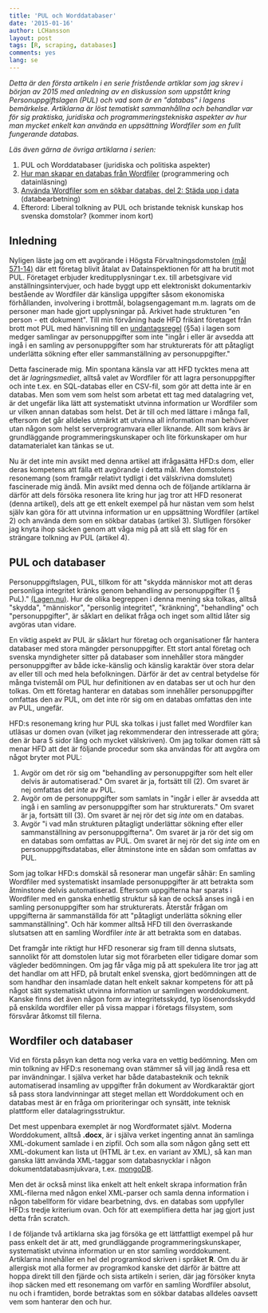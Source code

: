 ```yaml
---
title: 'PUL och Worddatabaser'
date: '2015-01-16'
author: LCHansson
layout: post
tags: [R, scraping, databases]
comments: yes
lang: se
---
```


_Detta är den första artikeln i en serie fristående artiklar som jag skrev i början av 2015 med anledning av en diskussion som uppstått kring Personuppgiftslagen (PUL) och vad som är en "databas" i lagens bemärkelse. Artiklarna är löst tematiskt sammanhållna och behandlar var för sig praktiska, juridiska och programmeringstekniska aspekter av hur man mycket enkelt kan använda en uppsättning Wordfiler som en fullt fungerande databas._

_Läs även gärna de övriga artiklarna i serien:_

1. PUL och Worddatabaser (juridiska och politiska aspekter)
2. [Hur man skapar en databas från Wordfiler](http://lchansson.com/blog/2015/01/Hogsta-Forvaltningsdomstolen-och-Worddatabaser-del-2/) (programmering och datainläsning)
3. [Använda Wordfiler som en sökbar databas, del 2: Städa upp i data](http://lchansson.com/blog/2015/01/Hogsta-Forvaltningsdomstolen-och-Worddatabaser-del-2/) (databearbetning)
4. Efterord: Liberal tolkning av PUL och bristande teknisk kunskap hos svenska domstolar? (kommer inom kort)


## Inledning

Nyligen läste jag om ett avgörande i Högsta Förvaltningsdomstolen [(mål 571-14)](http://www.hogstaforvaltningsdomstolen.se/Domstolar/regeringsratten/Avg%C3%B6randen/2015/Januari/571-14.pdf) där ett företag blivit åtalat av Datainspektionen för att ha brutit mot PUL. Företaget erbjuder kreditupplysningar t.ex. till arbetsgivare vid anställningsintervjuer, och hade byggt upp ett elektroniskt dokumentarkiv bestående av Wordfiler där känsliga uppgifter såsom ekonomiska förhållanden, involvering i brottmål, bolagsengagemant m.m. lagrats om de personer man hade gjort upplysningar på. Arkivet hade strukturen "en person - ett dokument". Till min förvåning hade HFD frikänt företaget från brott mot PUL med hänvisning till en [undantagsregel](https://lagen.nu/1998:204#P5aS1) (§5a) i lagen som medger samlingar av personuppgifter som inte "ingår i eller är avsedda att ingå i en samling av personuppgifter som har strukturerats för att påtagligt underlätta sökning efter eller sammanställning av personuppgifter."

Detta fascinerade mig. Min spontana känsla var att HFD tycktes mena att det är _lagringsmediet_, alltså valet av Wordfiler för att lagra personuppgifter och inte t.ex. en SQL-databas eller en CSV-fil, som gör att detta inte är en databas. Men som vem som helst som arbetat ett tag med datalagring vet, är det ungefär lika lätt att systematiskt utvinna information ur Wordfiler som ur vilken annan databas som helst. Det är till och med lättare i många fall, eftersom det går alldeles utmärkt att utvinna all information man behöver utan någon som helst serverprogramvara eller liknande. Allt som krävs är grundläggande programmeringskunskaper och lite förkunskaper om hur datamaterialet kan tänkas se ut.

Nu är det inte min avsikt med denna artikel att ifrågasätta HFD:s dom, eller deras kompetens att fälla ett avgörande i detta mål. Men domstolens resonemang (som framgår relativt tydligt i det välskrivna domslutet) fascinerade mig ändå. Min avsikt med denna och de följande artiklarna är därför att dels försöka resonera lite kring hur jag tror att HFD resonerat (denna artikel), dels att ge ett enkelt exempel på hur nästan vem som helst själv kan göra för att utvinna information ur en uppsättning Wordfiler (artikel 2) och använda dem som en sökbar databas (artikel 3). Slutligen försöker jag knyta ihop säcken genom att våga mig på att slå ett slag för en strängare tolkning av PUL (artikel 4).


## PUL och databaser

Personuppgiftslagen, PUL, tillkom för att "skydda människor mot att deras personliga integritet kränks genom behandling av personuppgifter (1 § PuL)." [(Lagen.nu)](https://lagen.nu/1998:204#P1S1). Hur de olika begreppen i denna mening ska tolkas, alltså "skydda", "människor", "personlig integritet", "kränkning", "behandling" och "personuppgifter", är såklart en delikat fråga och inget som alltid låter sig avgöras utan vidare.

En viktig aspekt av PUL är såklart hur företag och organisationer får hantera databaser med stora mängder personuppgifter. Ett stort antal företag och svenska myndigheter sitter på databaser som innehåller stora mängder personuppgifter av både icke-känslig och känslig karaktär över stora delar av eller till och med hela befolkningen. Därför är det av central betydelse för många tvistemål om PUL hur definitionen av en databas ser ut och hur den tolkas. Om ett företag hanterar en databas som innehåller personuppgifter omfattas den av PUL, om det inte rör sig om en databas omfattas den inte av PUL, ungefär.

HFD:s resonemang kring hur PUL ska tolkas i just fallet med Wordfiler kan utläsas ur domen ovan (vilket jag rekommenderar den intresserade att göra; den är bara 5 sidor lång och mycket välskriven). Om jag tolkar domen rätt så menar HFD att det är följande procedur som ska användas för att avgöra om något bryter mot PUL:

1. Avgör om det rör sig om "behandling av personuppgifter som helt eller delvis är automatiserad." Om svaret är ja, fortsätt till (2). Om svaret är nej omfattas det _inte_ av PUL.
2. Avgör om de personuppgifter som samlats in "ingår i eller är avsedda att ingå i en samling av
personuppgifter som har strukturerats." Om svaret är ja, fortsätt till (3). Om svaret är nej rör det sig _inte_ om en databas.
3. Avgör "i vad mån strukturen påtagligt underlättar sökning efter eller sammanställning av personuppgifterna". Om svaret är ja rör det sig om en databas som omfattas av PUL. Om svaret är nej rör det sig _inte_ om en personuppgiftsdatabas, eller åtminstone inte en sådan som omfattas av PUL.

Som jag tolkar HFD:s domskäl så resonerar man ungefär såhär: En samling Wordfiler med systematiskt insamlade personuppgifter är att betrakta som åtminstone delvis automatiserad. Eftersom uppgifterna har sparats i Wordfiler med en ganska enhetlig struktur så kan de också anses ingå i en samling personuppgifter som har strukturerats. Återstår frågan om uppgifterna är sammanställda för att "påtagligt underlätta sökning eller sammanställning". Och här kommer alltså HFD till den överraskande slutsatsen att en samling Wordfiler _inte_ är att betrakta som en databas.

Det framgår inte riktigt hur HFD resonerar sig fram till denna slutsats, sannolikt för att domstolen lutar sig mot förarbeten eller tidigare domar som vägleder bedömningen. Om jag får våga mig på att spekulera lite tror jag att det handlar om att HFD, på brutalt enkel svenska, gjort bedömningen att de som handhar den insamlade datan helt enkelt saknar kompetens för att på något sätt systematiskt utvinna information ur samlingen worddokument. Kanske finns det även någon form av integritetsskydd, typ lösenordsskydd på enskilda wordfiler eller på vissa mappar i företags filsystem, som försvårar åtkomst till filerna.


## Wordfiler och databaser

Vid en första påsyn kan detta nog verka vara en vettig bedömning. Men om min tolkning av HFD:s resonemang ovan stämmer så vill jag ändå resa ett par invändningar. I själva verket har både databasteknik och teknik automatiserad insamling av uppgifter från dokument av Wordkaraktär gjort så pass stora landvinningar att steget mellan ett Worddokument och en databas mest är en fråga om prioriteringar och synsätt, inte teknisk plattform eller datalagringsstruktur.

Det mest uppenbara exemplet är nog Wordformatet självt. Moderna Worddokument, alltså **.docx**, är i själva verket ingenting annat än samlinga XML-dokument samlade i en zipfil. Och som alla som någon gång sett ett XML-dokument kan lista ut (HTML är t.ex. en variant av XML), så kan man ganska lätt använda XML-taggar som databasnycklar i någon dokumentdatabasmjukvara, t.ex. [mongoDB](http://www.mongodb.org/).

Men det är också minst lika enkelt att helt enkelt skrapa information från XML-filerna med någon enkel XML-parser och samla denna information i någon tabellform för vidare bearbetning, dvs. en databas som uppfyller HFD:s tredje kriterium ovan. Och för att exemplifiera detta har jag gjort just detta från scratch.

I de följande två artiklarna ska jag försöka ge ett lättfattligt exempel på hur pass enkelt det är att, med grundläggande programmeringskunskaper, systematiskt utvinna information ur en stor samling worddokument. Artiklarna innehåller en hel del programkod skriven i språket **R**. Om du är allergisk mot alla former av programkod kanske det därför är bättre att hoppa direkt till den fjärde och sista artikeln i serien, där jag försöker knyta ihop säcken med ett resonemang om varför en samling Wordfiler absolut, nu och i framtiden, borde betraktas som en sökbar databas alldeles oavsett vem som hanterar den och hur.



